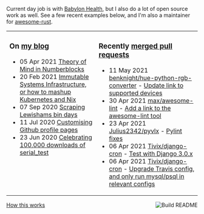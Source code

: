 Current day job is with [Babylon Health](https://github.com/babylonhealth), but I also do a lot of open source work as well. See a few recent examples below, and I'm also a maintainer for [awesome-rust](https://github.com/rust-unofficial/awesome-rust).

<table><tr><td valign="top">

### On [my blog](https://tevps.net/blog)
<!-- blog starts -->
* 05 Apr 2021 [Theory of Mind in Numberblocks](https://tevps.net/blog/2021/4/5/theory-mind-numberblocks/)
* 20 Feb 2021 [Immutable Systems Infrastructure, or how to mashup Kubernetes and Nix](https://tevps.net/blog/2021/2/20/immutable-systems-infrastructure-or-how-mashup-kub/)
* 07 Sep 2020 [Scraping Lewishams bin days](https://tevps.net/blog/2020/9/7/scraping-lewishams-bin-days/)
* 11 Jul 2020 [Customising Github profile pages](https://tevps.net/blog/2020/7/11/customising-github-profile-pages/)
* 23 Jun 2020 [Celebrating 100,000 downloads of serial_test](https://tevps.net/blog/2020/6/23/celebrating-100000-downloads-serial_test/)
<!-- blog ends -->

</td><td valign="top">

### Recently [merged pull requests](https://github.com/search?o=desc&q=is%3Apr+author%3Apalfrey+-user%3Apalfrey+is%3Amerged+is%3Apublic&s=created&type=Issues)

<!-- prs starts -->
* 11 May 2021 [benknight/hue-python-rgb-converter](https://github.com/benknight/hue-python-rgb-converter) - [Update link to supported devices](https://github.com/benknight/hue-python-rgb-converter/pull/10)
* 30 Apr 2021 [max/awesome-lint](https://github.com/max/awesome-lint) - [Add a link to the awesome-lint tool](https://github.com/max/awesome-lint/pull/4)
* 23 Apr 2021 [Julius2342/pyvlx](https://github.com/Julius2342/pyvlx) - [Pylint fixes](https://github.com/Julius2342/pyvlx/pull/65)
* 06 Apr 2021 [Tivix/django-cron](https://github.com/Tivix/django-cron) - [Test with Django 3.0.x](https://github.com/Tivix/django-cron/pull/161)
* 06 Apr 2021 [Tivix/django-cron](https://github.com/Tivix/django-cron) - [Upgrade Travis config, and only run mysql/psql in relevant configs](https://github.com/Tivix/django-cron/pull/162)
<!-- prs ends -->

</td></tr></table>

<a href="https://github.com/palfrey/palfrey/actions"><img src="https://github.com/palfrey/palfrey/workflows/Build%20README/badge.svg?branch=master" align="right" alt="Build README"></a> <a href="https://tevps.net/blog/2020/7/11/customising-github-profile-pages/">How this works</a>

